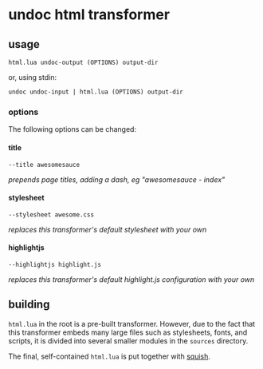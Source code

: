 # undoc html transformer

## usage

`html.lua undoc-output (OPTIONS) output-dir`

or, using stdin:

`undoc undoc-input | html.lua (OPTIONS) output-dir`

### options

The following options can be changed:

#### title

`--title awesomesauce`

*prepends page titles, adding a dash, eg "awesomesauce - index"*

#### stylesheet

`--stylesheet awesome.css`

*replaces this transformer's default stylesheet with your own*

#### highlightjs

`--highlightjs highlight.js`

*replaces this transformer's default highlight.js configuration with your own*

## building

`html.lua` in the root is a pre-built transformer. However, due to the fact that this transformer embeds many large files such as stylesheets, fonts, and scripts, it is divided into several smaller modules in the `sources` directory.

The final, self-contained `html.lua` is put together with [squish](https://github.com/LuaDist/squish).
